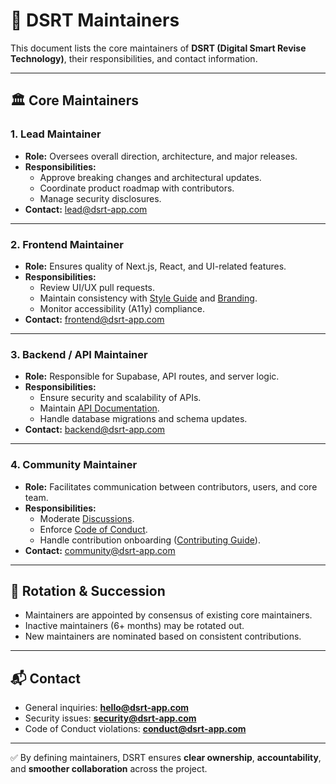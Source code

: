 # 👥 DSRT Maintainers

This document lists the core maintainers of **DSRT (Digital Smart Revise Technology)**, their responsibilities, and contact information.

---

## 🏛️ Core Maintainers

### 1. Lead Maintainer
- **Role:** Oversees overall direction, architecture, and major releases.
- **Responsibilities:**
  - Approve breaking changes and architectural updates.
  - Coordinate product roadmap with contributors.
  - Manage security disclosures.
- **Contact:** lead@dsrt-app.com

---

### 2. Frontend Maintainer
- **Role:** Ensures quality of Next.js, React, and UI-related features.
- **Responsibilities:**
  - Review UI/UX pull requests.
  - Maintain consistency with [Style Guide](./styleguide.md) and [Branding](./branding.md).
  - Monitor accessibility (A11y) compliance.
- **Contact:** frontend@dsrt-app.com

---

### 3. Backend / API Maintainer
- **Role:** Responsible for Supabase, API routes, and server logic.
- **Responsibilities:**
  - Ensure security and scalability of APIs.
  - Maintain [API Documentation](./api.md).
  - Handle database migrations and schema updates.
- **Contact:** backend@dsrt-app.com

---

### 4. Community Maintainer
- **Role:** Facilitates communication between contributors, users, and core team.
- **Responsibilities:**
  - Moderate [Discussions](./discussion.md).
  - Enforce [Code of Conduct](./coc.md).
  - Handle contribution onboarding ([Contributing Guide](./contributing.md)).
- **Contact:** community@dsrt-app.com

---

## 🔄 Rotation & Succession
- Maintainers are appointed by consensus of existing core maintainers.
- Inactive maintainers (6+ months) may be rotated out.
- New maintainers are nominated based on consistent contributions.

---

## 📬 Contact
- General inquiries: **hello@dsrt-app.com**  
- Security issues: **security@dsrt-app.com**  
- Code of Conduct violations: **conduct@dsrt-app.com**

---

✅ By defining maintainers, DSRT ensures **clear ownership**, **accountability**, and **smoother collaboration** across the project.
